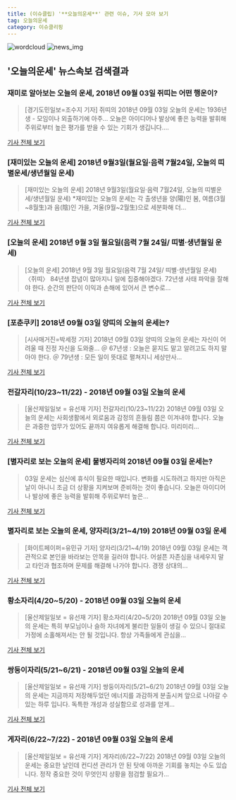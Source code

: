 ```yaml
---
title: (이슈클립) '**오늘의운세**' 관련 이슈, 기사 모아 보기
tag: 오늘의운세
category: 이슈클리핑
---
```

![wordcloud](https://s3.ap-northeast-2.amazonaws.com/lyrics101-wordcloud/2018-09-03-1535924538.png)
![news_img](https://user-images.githubusercontent.com/42597476/44507050-1206f400-a6e4-11e8-8d98-7ffbfebb353f.png)
## **'**오늘의운세**'** 뉴스속보 검색결과
### 재미로 알아보는 오늘의 운세, 2018년 09월 03일 쥐띠는 어떤 행운이?

>[경기도민일보=조수지 기자] 쥐띠의 2018년 09월 03일 오늘의 운세는 1936년생 - 모임이나 외출하기에 아주... 오늘은 아이디어나 발상에 좋은 능력을 발휘해 주위로부터 높은 평가를 받을 수 있는 기회가 생깁니다....

<a href="http://www.kgdm.co.kr/news/articleView.html?idxno=604822" target="_blank">기사 전체 보기</a>

### [재미있는 오늘의 운세] 2018년 9월3일(월요일·음력 7월24일, 오늘의 띠별운세/생년월일 운세)

>[재미있는 오늘의 운세] 2018년 9월3일(월요일·음력 7월24일, 오늘의 띠별운세/생년월일 운세) *재미있는 오늘의 운세는 각 출생년을 양(陽)인 봄, 여름(3월~8월生)과 음(陰)인 가을, 겨울(9월~2월生)으로 세분화해 더...

<a href="http://www.newspim.com/news/view/20180825000032" target="_blank">기사 전체 보기</a>

### [오늘의 운세] 2018년 9월 3일 월요일(음력 7월 24일/ 띠별·생년월일 운세)

>[오늘의 운세] 2018년 9월 3일 월요일(음력 7월 24일/ 띠별·생년월일 운세) 〈쥐띠〉 84년생 잡념이 많아지니 일에 집중해야겠다. 72년생 사태 파악을 잘해야 한다. 순간의 판단이 이익과 손해에 있어서 큰 변수로...

<a href="http://www.joongboo.com/news/articleView.html?idxno=1283220" target="_blank">기사 전체 보기</a>

### [포춘쿠키] 2018년 09월 03일 양띠의 오늘의 운세는?

>[시사매거진=박세정 기자] 2018년 09월 03일 양띠의 오늘의 운세는 자신이 어려울 때 진정 자신을 도와줄... ＠ 67년생 : 오늘은 묻지도 말고 알려고도 하지 말아야 한다. ＠ 79년생 : 모든 일이 뜻대로 펼쳐지니 세상만사...

<a href="http://www.sisamagazine.co.kr/news/articleView.html?idxno=142515" target="_blank">기사 전체 보기</a>

### 전갈자리(10/23~11/22) - 2018년 09월 03일 오늘의 운세

>[울산제일일보 = 유선재 기자] 전갈자리(10/23~11/22) 2018년 09월 03일 오늘의 운세는 사회생활에서 외로움과 감정의 흔들림 쯤은 이겨내야 합니다. 오늘은 과중한 업무가 있어도 끝까지 여유롭게 해결해 합니다. 미리미리...

<a href="http://www.ujeil.com/news/articleView.html?idxno=213215" target="_blank">기사 전체 보기</a>

### [별자리로 보는 오늘의 운세] 물병자리의 2018년 09월 03일 운세는?

>03일 운세는 심신에 휴식이 필요한 때입니다. 변화를 시도하려고 하지만 아직은 날이 아니니 조금 더 상황을 지켜보며 준비하는 것이 좋습니다. 오늘은 아이디어나 발상에 좋은 능력을 발휘해 주위로부터 높은...

<a href="http://www.nbnnews.co.kr/news/articleView.html?idxno=173042" target="_blank">기사 전체 보기</a>

### 별자리로 보는 오늘의 운세, 양자리(3/21~4/19) 2018년 09월 03일 운세

>[화이트페이퍼=유민규 기자] 양자리(3/21~4/19) 2018년 09월 03일 운세는 객관적으로 본인을 바라보는 안목을 길러야 합니다. 어설픈 자존심을 내세우지 말고 타인과 협조하며 문제를 해결해 나가야 합니다. 경쟁 상대의...

<a href="http://www.whitepaper.co.kr/news/articleView.html?idxno=112989" target="_blank">기사 전체 보기</a>

### 황소자리(4/20~5/20) - 2018년 09월 03일 오늘의 운세

>[울산제일일보 = 유선재 기자] 황소자리(4/20~5/20) 2018년 09월 03일 오늘의 운세는 특히 부모님이나 슬하 자녀에게 불리한 일들이 생길 수 있으니 절대로 가정에 소홀해져서는 안 될 것입니다. 항상 가족들에게 관심을...

<a href="http://www.ujeil.com/news/articleView.html?idxno=213209" target="_blank">기사 전체 보기</a>

### 쌍둥이자리(5/21~6/21) - 2018년 09월 03일 오늘의 운세

>[울산제일일보 = 유선재 기자] 쌍둥이자리(5/21~6/21) 2018년 09월 03일 오늘의 운세는 지금까지 저장해두었던 에너지를 과감하게 분출시켜 앞으로 나아갈 수 있는 하루 입니다. 독특한 개성과 성실함으로 성과를 얻게...

<a href="http://www.ujeil.com/news/articleView.html?idxno=213210" target="_blank">기사 전체 보기</a>

### 게자리(6/22~7/22) - 2018년 09월 03일 오늘의 운세

>[울산제일일보 = 유선재 기자] 게자리(6/22~7/22) 2018년 09월 03일 오늘의 운세는 중요한 날인데 컨디션 관리가 안 된 탓에 아까운 기회를 놓치는 수도 있습니다. 정작 중요한 것이 무엇인지 상황을 점검할 필요가...

<a href="http://www.ujeil.com/news/articleView.html?idxno=213211" target="_blank">기사 전체 보기</a>


